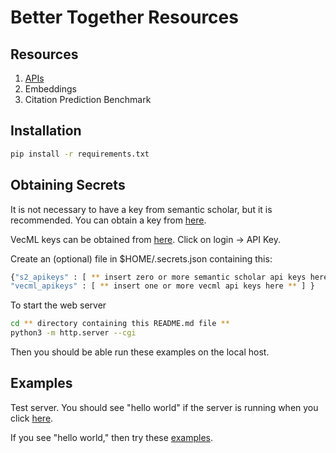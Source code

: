 # Better Together Resources

<h2>Resources</h2>

<ol>
  <li><a href="documentation/api.md">APIs</a></li>
  <li>Embeddings</li>
  <li>Citation Prediction Benchmark</li>
</ol>

<h2>Installation</h2>

```sh
pip install -r requirements.txt
```


<h2>Obtaining Secrets</h2>

It is not necessary to have a key from semantic scholar, but it is recommended.  You can obtain a key from <a href="https://www.semanticscholar.org/product/api#api-key">here</a>.

<p>
VecML keys can be obtained from  <a href="www.vecml.com">here</a>.  Click on login -> API Key.
</p>

<p>Create an (optional) file in $HOME/.secrets.json containing this:</p>


```sh
{"s2_apikeys" : [ ** insert zero or more semantic scholar api keys here ** ], 
"vecml_apikeys" : [ ** insert one or more vecml api keys here ** ] }
```

To start the web server

```sh
cd ** directory containing this README.md file **
python3 -m http.server --cgi
```

Then you should be able run these examples on the local host.

<h2>Examples</h2>

Test server.  You should see "hello world" if the server is running when you click <a href="http://0.0.0.0:8000/cgi-bin/api/hello.py">here</a>.

If you see "hello world," then try these <a href="documentation/api.md">examples</a>.
    
